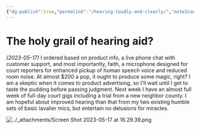 ```yaml
---
{"dg-publish":true,"permalink":"/hearing-loudly-and-clearly/","noteIcon":"2","created":"","updated":""}
---
```


# The holy grail of hearing aid?

*(2023-05-17)* I ordered based on product info, a live phone chat with customer support, and most importantly, faith, a microphone designed for court reporters for enhanced pickup of human speech voice and reduced room noise. At almost $200 a pop, it ought to produce some magic, right? I am a skeptic when it comes to product advertising, so I'll wait until I get to taste the pudding before passing judgment. Next week I have an almost full week of full-day court gigs including a trial from a new neighbor county. I am hopeful about improved hearing than that from my two existing humble sets of basic lavalier mics, but entertain no delusions for miracles.

![../_attachments/Screen Shot 2023-05-17 at 16.29.39.png](/img/user/_attachments/Screen%20Shot%202023-05-17%20at%2016.29.39.png)